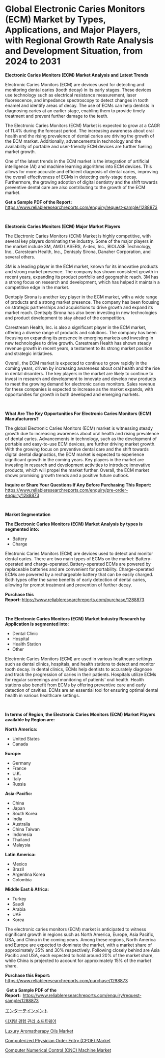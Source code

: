 <p><h1>Global Electronic Caries Monitors (ECM) Market by Types, Applications, and Major Players, with Regional Growth Rate Analysis and Development Situation, from 2024 to 2031</h1></p><p><strong>Electronic Caries Monitors (ECM) Market Analysis and Latest Trends</strong></p>
<p><p>Electronic Caries Monitors (ECM) are devices used for detecting and monitoring dental caries (tooth decay) in its early stages. These devices use technology such as electrical resistance measurement, laser fluorescence, and impedance spectroscopy to detect changes in tooth enamel and identify areas of decay. The use of ECMs can help dentists in diagnosing caries at an earlier stage, enabling them to provide timely treatment and prevent further damage to the teeth.</p><p>The Electronic Caries Monitors (ECM) Market is expected to grow at a CAGR of 11.4% during the forecast period. The increasing awareness about oral health and the rising prevalence of dental caries are driving the growth of the ECM market. Additionally, advancements in technology and the availability of portable and user-friendly ECM devices are further fueling market growth.</p><p>One of the latest trends in the ECM market is the integration of artificial intelligence (AI) and machine learning algorithms into ECM devices. This allows for more accurate and efficient diagnosis of dental caries, improving the overall effectiveness of ECMs in detecting early-stage decay. Furthermore, the growing adoption of digital dentistry and the shift towards preventive dental care are also contributing to the growth of the ECM market.</p></p>
<p><strong>Get a Sample PDF of the Report:&nbsp;</strong> <a href="https://www.reliableresearchreports.com/enquiry/request-sample/1288873">https://www.reliableresearchreports.com/enquiry/request-sample/1288873</a></p>
<p>&nbsp;</p>
<p><strong>Electronic Caries Monitors (ECM) Major Market Players</strong></p>
<p><p>The Electronic Caries Monitors (ECM) Market is highly competitive, with several key players dominating the industry. Some of the major players in the market include 3M, AMD LASERS, A-dec, Inc., BIOLASE Technology, Inc., Caresteam Health, Inc., Dentsply Sirona, Danaher Corporation, and several others. </p><p>3M is a leading player in the ECM market, known for its innovative products and strong market presence. The company has shown consistent growth in recent years, expanding its product portfolio and geographic reach. 3M has a strong focus on research and development, which has helped it maintain a competitive edge in the market.</p><p>Dentsply Sirona is another key player in the ECM market, with a wide range of products and a strong market presence. The company has been focusing on strategic partnerships and acquisitions to drive growth and expand its market reach. Dentsply Sirona has also been investing in new technologies and product development to stay ahead of the competition.</p><p>Carestream Health, Inc. is also a significant player in the ECM market, offering a diverse range of products and solutions. The company has been focusing on expanding its presence in emerging markets and investing in new technologies to drive growth. Carestream Health has shown steady revenue growth in recent years, a testament to its strong market position and strategic initiatives.</p><p>Overall, the ECM market is expected to continue to grow rapidly in the coming years, driven by increasing awareness about oral health and the rise in dental disorders. The key players in the market are likely to continue to invest in research and development to innovate and develop new products to meet the growing demand for electronic caries monitors. Sales revenue for these companies is expected to increase as the market expands, with opportunities for growth in both developed and emerging markets.</p></p>
<p>&nbsp;</p>
<p><strong>What Are The Key Opportunities For Electronic Caries Monitors (ECM) Manufacturers?</strong></p>
<p><p>The global Electronic Caries Monitors (ECM) market is witnessing steady growth due to increasing awareness about oral health and rising prevalence of dental caries. Advancements in technology, such as the development of portable and easy-to-use ECM devices, are further driving market growth. With the growing focus on preventive dental care and the shift towards digital dental diagnostics, the ECM market is expected to experience significant growth in the coming years. Key players in the market are investing in research and development activities to introduce innovative products, which will propel the market further. Overall, the ECM market shows promising growth trends and a positive future outlook.</p></p>
<p><strong>Inquire or Share Your Questions If Any Before Purchasing This Report:</strong> <a href="https://www.reliableresearchreports.com/enquiry/pre-order-enquiry/1288873">https://www.reliableresearchreports.com/enquiry/pre-order-enquiry/1288873</a></p>
<p>&nbsp;</p>
<p><strong>Market Segmentation</strong></p>
<p><strong>The Electronic Caries Monitors (ECM) Market Analysis by types is segmented into:</strong></p>
<p><ul><li>Battery</li><li>Charge</li></ul></p>
<p><p>Electronic Caries Monitors (ECM) are devices used to detect and monitor dental caries. There are two main types of ECMs on the market: Battery-operated and charge-operated. Battery-operated ECMs are powered by replaceable batteries and are convenient for portability. Charge-operated ECMs are powered by a rechargeable battery that can be easily charged. Both types offer the same benefits of early detection of dental caries, allowing for prompt treatment and prevention of further decay.</p></p>
<p><strong>Purchase this Report:&nbsp;</strong><a href="https://www.reliableresearchreports.com/purchase/1288873">https://www.reliableresearchreports.com/purchase/1288873</a></p>
<p>&nbsp;</p>
<p><strong>The Electronic Caries Monitors (ECM) Market Industry Research by Application is segmented into:</strong></p>
<p><ul><li>Dental Clinic</li><li>Hospital</li><li>Health Station</li><li>Other</li></ul></p>
<p><p>Electronic Caries Monitors (ECM) are used in various healthcare settings such as dental clinics, hospitals, and health stations to detect and monitor tooth decay. In dental clinics, ECMs help dentists to accurately diagnose and track the progression of caries in their patients. Hospitals utilize ECMs for regular screenings and monitoring of patients' oral health. Health stations also benefit from ECMs by offering preventive care and early detection of cavities. ECMs are an essential tool for ensuring optimal dental health in various healthcare settings.</p></p>
<p>&nbsp;</p>
<p><strong>In terms of Region, the Electronic Caries Monitors (ECM) Market Players available by Region are:</strong></p>
<p>
    <p> <strong> North America: </strong>
        <ul>
            <li>United States</li>
            <li>Canada</li>
        </ul>
        </p> 
    <p> <strong> Europe: </strong>
        <ul>
            <li>Germany</li>
            <li>France</li>
            <li>U.K.</li>
            <li>Italy</li>
            <li>Russia</li>
        </ul>
        </p> 
    <p> <strong> Asia-Pacific: </strong>
        <ul>
            <li>China</li>
            <li>Japan</li>
            <li>South Korea</li>
            <li>India</li>
            <li>Australia</li>
            <li>China Taiwan</li>
            <li>Indonesia</li>
            <li>Thailand</li>
            <li>Malaysia</li>
        </ul>
        </p> 
    <p> <strong> Latin America: </strong>
        <ul>
            <li>Mexico</li>
            <li>Brazil</li>
            <li>Argentina Korea</li>
            <li>Colombia</li>
        </ul>
        </p> 
    <p> <strong> Middle East & Africa: </strong>
        <ul>
            <li>Turkey</li>
            <li>Saudi</li>
            <li>Arabia</li>
            <li>UAE</li>
            <li>Korea</li>
        </ul>
    </p>
    </p>
<p><p>The electronic caries monitors (ECM) market is anticipated to witness significant growth in regions such as North America, Europe, Asia Pacific, USA, and China in the coming years. Among these regions, North America and Europe are expected to dominate the market, with a market share of approximately 35% and 30% respectively. Following closely behind are Asia Pacific and USA, each expected to hold around 20% of the market share, while China is projected to account for approximately 15% of the market share.</p></p>
<p><strong>Purchase this Report: </strong><a href="https://www.reliableresearchreports.com/purchase/1288873">https://www.reliableresearchreports.com/purchase/1288873</a></p>
<p>&nbsp;<strong>Get a Sample PDF of the Report:&nbsp;&nbsp;</strong><a href="https://www.reliableresearchreports.com/enquiry/request-sample/1288873">https://www.reliableresearchreports.com/enquiry/request-sample/1288873</a></p>
<p><strong></strong></p>
<p><p><a href="https://github.com/mohamedbakry57/Market-Research-Report-List-2/blob/main/7638317185213.md">エンターテインメント</a></p><p><a href="https://github.com/laholand/Market-Research-Report-List-2/blob/main/4409889185148.md">디지털 경험 관리 소프트웨어</a></p><p><a href="https://github.com/JameTravis/Market-Research-Report-List-3/blob/main/luxury-aromatherapy-oils-market.md">Luxury Aromatherapy Oils Market</a></p><p><a href="https://fearless-okapi-6c8.notion.site/Decoding-the-Computerized-Physician-Order-Entry-CPOE-Market-A-Deep-Dive-into-the-Latest-Market-Tr-b8fe74f6553947f28311a15774d93b25">Computerized Physician Order Entry (CPOE) Market</a></p><p><a href="https://zircon-bluebell-299.notion.site/Computer-Numerical-Control-CNC-Machine-Market-Size-Share-Trends-Analysis-Report-By-Application--cc5f5a42c73f4ca1a3d9201b7e4b177d">Computer Numerical Control (CNC) Machine Market</a></p></p>